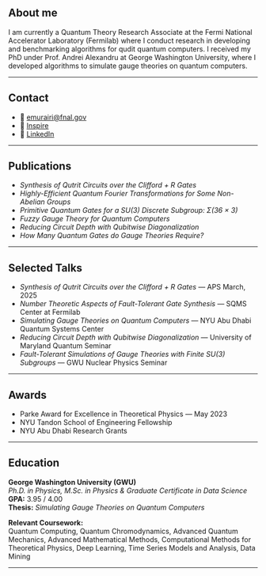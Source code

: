 <!-- <div style="display: flex; align-items: center; gap: 20px;">
  <img src="profile.jpg" alt="Profile photo" style="width: 100px; border-radius: 50%;">
  <div>
    <h1 style="margin-bottom: 0;">Edison M. Murairi</h1>
    <p><a href="https://github.com/">GitHub</a> · <a href="https://linkedin.com/">LinkedIn</a></p>
  </div>
</div>

--- -->

## About me

I am currently a Quantum Theory Research Associate at the Fermi National Accelerator Laboratory (Fermilab) where I conduct research in developing and benchmarking algorithms for qudit quantum computers. I received my PhD under Prof. Andrei Alexandru at George Washington University, where I developed algorithms to simulate gauge theories on quantum computers.

---

## Contact

- 📧 emurairi@fnal.gov  
- 🔗 [Inspire](https://inspirehep.net/authors/2141812?ui-citation-summary=true)  
- 🔗 [LinkedIn](https://www.linkedin.com/in/edison-murairi/)

---

## Publications

- *Synthesis of Qutrit Circuits over the Clifford + R Gates*  
- *Highly-Efficient Quantum Fourier Transformations for Some Non-Abelian Groups*  
- *Primitive Quantum Gates for a SU(3) Discrete Subgroup: Σ(36 × 3)*  
- *Fuzzy Gauge Theory for Quantum Computers*  
- *Reducing Circuit Depth with Qubitwise Diagonalization*  
- *How Many Quantum Gates do Gauge Theories Require?*  

---

## Selected Talks

- *Synthesis of Qutrit Circuits over the Clifford + R Gates* — APS March, 2025  
- *Number Theoretic Aspects of Fault-Tolerant Gate Synthesis* — SQMS Center at Fermilab  
- *Simulating Gauge Theories on Quantum Computers* — NYU Abu Dhabi Quantum Systems Center  
- *Reducing Circuit Depth with Qubitwise Diagonalization* — University of Maryland Quantum Seminar  
- *Fault-Tolerant Simulations of Gauge Theories with Finite SU(3) Subgroups* — GWU Nuclear Physics Seminar  

---

## Awards

- Parke Award for Excellence in Theoretical Physics — May 2023  
- NYU Tandon School of Engineering Fellowship  
- NYU Abu Dhabi Research Grants  

---

## Education

**George Washington University (GWU)**  
_Ph.D. in Physics, M.Sc. in Physics & Graduate Certificate in Data Science_  
**GPA:** 3.95 / 4.00  
**Thesis:** *Simulating Gauge Theories on Quantum Computers*  

**Relevant Coursework:**  
Quantum Computing, Quantum Chromodynamics, Advanced Quantum Mechanics, Advanced Mathematical Methods, Computational Methods for Theoretical Physics, Deep Learning, Time Series Models and Analysis, Data Mining

---


